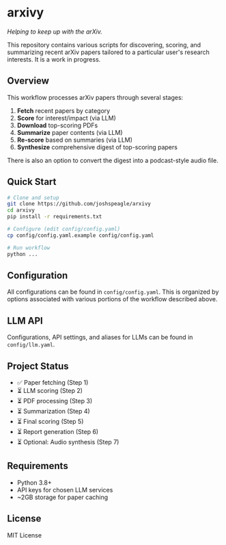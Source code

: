 # arxivy

*Helping to keep up with the arXiv.*

This repository contains various scripts for discovering, scoring, and summarizing recent arXiv papers tailored to a particular user's research interests. It is a work in progress.

## Overview

This workflow processes arXiv papers through several stages:
1. **Fetch** recent papers by category
2. **Score** for interest/impact (via LLM)
3. **Download** top-scoring PDFs
4. **Summarize** paper contents (via LLM)
5. **Re-score** based on summaries (via LLM)
6. **Synthesize** comprehensive digest of top-scoring papers

There is also an option to convert the digest into a podcast-style audio file.

## Quick Start

```bash
# Clone and setup
git clone https://github.com/joshspeagle/arxivy
cd arxivy
pip install -r requirements.txt

# Configure (edit config/config.yaml)
cp config/config.yaml.example config/config.yaml

# Run workflow
python ...
```

## Configuration

All configurations can be found in `config/config.yaml`. This is organized by options associated with various portions of the workflow described above.

## LLM API

Configurations, API settings, and aliases for LLMs can be found in `config/llm.yaml`.

## Project Status

- ✅ Paper fetching (Step 1)
- ⏳ LLM scoring (Step 2)
- ⏳ PDF processing (Step 3)
- ⏳ Summarization (Step 4)
- ⏳ Final scoring (Step 5)
- ⏳ Report generation (Step 6)
- ⏳ Optional: Audio synthesis (Step 7)

## Requirements

- Python 3.8+
- API keys for chosen LLM services
- ~2GB storage for paper caching

## License

MIT License